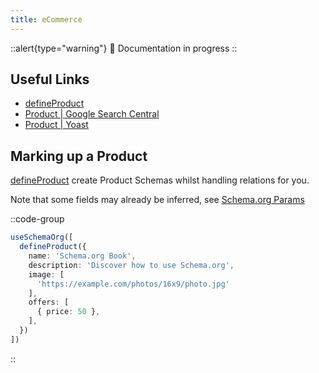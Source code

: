 ```yaml
---
title: eCommerce
---
```


::alert{type="warning"}
🔨 Documentation in progress
::

## Useful Links

- [defineProduct](/docs/schema-org/api/schema/product)
- [Product | Google Search Central](https://developers.google.com/search/docs/advanced/structured-data/product)
- [Product | Yoast](https://developer.yoast.com/features/schema/pieces/product)

## Marking up a Product

[defineProduct](/docs/schema-org/api/schema/product) create Product Schemas whilst handling relations for you.

Note that some fields may already be inferred, see [Schema.org Params](/guide/getting-started/params)

::code-group

```ts [useSchemaOrg]
useSchemaOrg([
  defineProduct({
    name: 'Schema.org Book',
    description: 'Discover how to use Schema.org',
    image: [
      'https://example.com/photos/16x9/photo.jpg'
    ],
    offers: [
      { price: 50 },
    ],
  })
])
```

::
